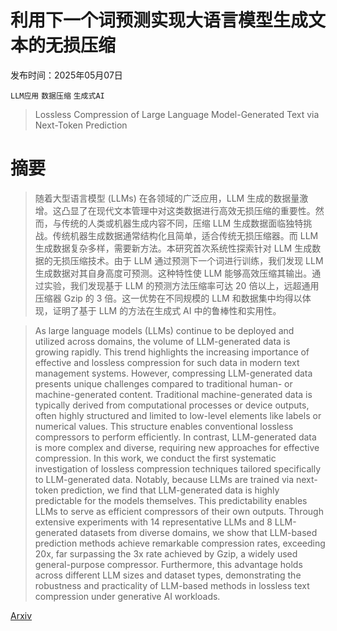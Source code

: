 # 利用下一个词预测实现大语言模型生成文本的无损压缩

发布时间：2025年05月07日

`LLM应用` `数据压缩` `生成式AI`

> Lossless Compression of Large Language Model-Generated Text via Next-Token Prediction

# 摘要

> 随着大型语言模型 (LLMs) 在各领域的广泛应用，LLM 生成的数据量激增。这凸显了在现代文本管理中对这类数据进行高效无损压缩的重要性。然而，与传统的人类或机器生成内容不同，压缩 LLM 生成数据面临独特挑战。传统机器生成数据通常结构化且简单，适合传统无损压缩器。而 LLM 生成数据复杂多样，需要新方法。本研究首次系统性探索针对 LLM 生成数据的无损压缩技术。由于 LLM 通过预测下一个词进行训练，我们发现 LLM 生成数据对其自身高度可预测。这种特性使 LLM 能够高效压缩其输出。通过实验，我们发现基于 LLM 的预测方法压缩率可达 20 倍以上，远超通用压缩器 Gzip 的 3 倍。这一优势在不同规模的 LLM 和数据集中均得以体现，证明了基于 LLM 的方法在生成式 AI 中的鲁棒性和实用性。

> As large language models (LLMs) continue to be deployed and utilized across domains, the volume of LLM-generated data is growing rapidly. This trend highlights the increasing importance of effective and lossless compression for such data in modern text management systems. However, compressing LLM-generated data presents unique challenges compared to traditional human- or machine-generated content. Traditional machine-generated data is typically derived from computational processes or device outputs, often highly structured and limited to low-level elements like labels or numerical values. This structure enables conventional lossless compressors to perform efficiently. In contrast, LLM-generated data is more complex and diverse, requiring new approaches for effective compression. In this work, we conduct the first systematic investigation of lossless compression techniques tailored specifically to LLM-generated data. Notably, because LLMs are trained via next-token prediction, we find that LLM-generated data is highly predictable for the models themselves. This predictability enables LLMs to serve as efficient compressors of their own outputs. Through extensive experiments with 14 representative LLMs and 8 LLM-generated datasets from diverse domains, we show that LLM-based prediction methods achieve remarkable compression rates, exceeding 20x, far surpassing the 3x rate achieved by Gzip, a widely used general-purpose compressor. Furthermore, this advantage holds across different LLM sizes and dataset types, demonstrating the robustness and practicality of LLM-based methods in lossless text compression under generative AI workloads.

[Arxiv](https://arxiv.org/abs/2505.06297)